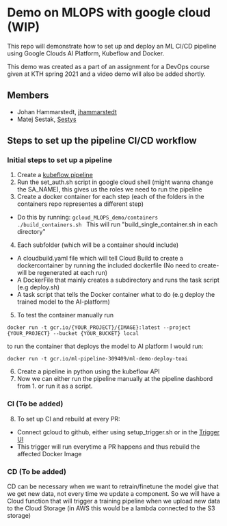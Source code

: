 # Demo on MLOPS with google cloud (WIP)
This repo will demonstrate how to set up and deploy an ML CI/CD pipeline using Google Clouds AI Platform, Kubeflow and Docker.

This demo was created as a part of an assignment for a DevOps course given at KTH spring 2021 and a video demo will also be added shortly.
## Members
* Johan Hammarstedt, [jhammarstedt](https://github.com/jhammarstedt)
* Matej Sestak, [Sestys](https://github.com/sestys)

## Steps to set up the pipeline CI/CD workflow
### Initial steps to set up a pipeline
1. Create a [kubeflow pipeline](https://console.cloud.google.com/ai-platform/pipelines/clusters?project=ml-pipeline-309409)
2. Run the set_auth.sh script in google cloud shell (might wanna change the SA_NAME), this gives us the roles we need to run the pipeline
3. Create a docker container for each step (each of the folders in the containers repo representes a different step)
 * Do this by running:
 `gcloud_MLOPS_demo/containers ./build_containers.sh `
 This will run "build_single_container.sh in each directory"
4. Each subfolder (which will be a container should include)
  * A cloudbuild.yaml file which will tell Cloud Build to create a dockercontainer by running the included dockerfile (No need to create- will be regenerated at each run)
  * A DockerFile that mainly creates a subdirectory and runs the task script (e.g deploy.sh)
  * A task script that tells the Docker container what to do (e.g deploy the trained model to the AI-platform)
5. To test the container manually run

`docker run -t gcr.io/{YOUR_PROJECT}/{IMAGE}:latest --project {YOUR_PROJECT} --bucket {YOUR_BUCKET} local`

to run the container that deploys the model to AI platform I would run:

`docker run -t gcr.io/ml-pipeline-309409/ml-demo-deploy-toai `

6. Create a pipeline in python using the kubeflow API
7. Now we can either run the pipeline manually at the pipeline dashbord from 1. or run it as a script.
### CI (To be added) ##
8. To set up CI and rebuild at every PR:
  * Connect gcloud to github, either using setup_trigger.sh or in the [Trigger UI](https://console.cloud.google.com/cloud-build/triggers?project=ml-pipeline-309409&folder=&organizationId=)
  * This trigger will run everytime a PR happens and thus rebuild the affected Docker Image
### CD (To be added) ##
CD can be necessary when we want to retrain/finetune the model give that we get new data, not every time we update a component. 
So we will have a Cloud function that will trigger a training pipeline when we upload new data to the Cloud Storage (in AWS this would be a lambda connected to the S3 storage)

